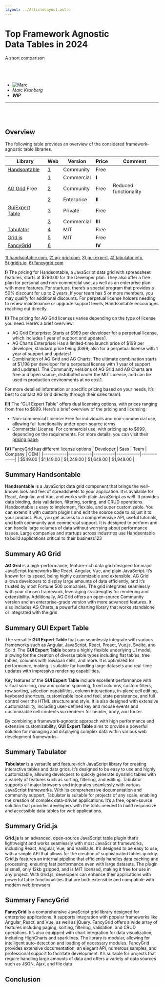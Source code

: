 ```yaml
---
layout: ../ArticleLayout.astro
---
```


# Top Framework&nbsp;Agnostic Data&nbsp;Tables in 2024

A short comparison

## &nbsp;

- ![Marc](/marc.jpg)
- *Marc Kronberg*
- ***WIP***

---

## &nbsp;

## Overview

The following table provides an overview of the considered framework-agnostic table libraries.

| Library                                      | Web                            | Version    | Price   | Comment               |
|----------------------------------------------|--------------------------------|------------|---------|-----------------------|
| [Handsontable](#summary-handsontable)        | [1](https://handsontable.com/) | Community  | Free    |                       |
|                                              | [1](https://handsontable.com/) | Commercial | **I**   |                       |
| [AG Grid](#summary-ag-grid)  Free            | [2](https://ag-grid.com/)      | Community  | Free    | Reduced functionality |
|                                              | [2](https://ag-grid.com/)      | Enterprice | **II**  |                       |
| [GuiExpert Table](#summary-gui-expert-table) | [3](https://gui.expert/)       | Private    | Free    |                       |
|                                              | [3](https://gui.expert/)       | Commercial | **III** |                       |
| [Tabulator](#summary-tabulator)              | [4](https://tabulator.info/)   | MIT        | Free    |                       | 
| [Grid.js](#summary-gridjs)                   | [5](https://gridjs.io/)        | MIT        | Free    |                       |     
| [FancyGrid](#summary-fancygrid)              | [6](https://fancygrid.com/)    |            | **IV**  |                       |

[1)&nbsp;handsontable.com](https://handsontable.com/),
[2)&nbsp;ag-grid.com](https://ag-grid.com/),
[3)&nbsp;gui.expert](https://gui.expert/),
[4)&nbsp;tabulator.info](https://tabulator.info/),
[5)&nbsp;gridjs.io](https://gridjs.io/),
[6)&nbsp;fancygrid.com](https://fancygrid.com/)

**I)** The pricing for Handsontable, a JavaScript data grid with spreadsheet features, starts at $790.00 for the
Developer plan. They also offer a free plan for personal and non-commercial use, as well as an enterprise plan with more
features. For startups, there’s a special program that provides a 50% discount for up to 2 years. If your team has 5 or
more members, you may qualify for additional discounts. For perpetual license holders needing to renew maintenance or
upgrade support levels, Handsontable encourages reaching out directly.

**II)** The pricing for AG Grid licenses varies depending on the type of license you need. Here’s a brief overview:

- AG Grid Enterprise: Starts at $999 per developer for a perpetual license, which includes 1 year of support and
  updates1.
- AG Charts Enterprise: Has a limited-time launch price of $199 per developer, standard price being $399, also for a
  perpetual license with 1 year of support and updates1.
- Combination of AG Grid and AG Charts: The ultimate combination starts at $1,198 per developer for a perpetual license
  with 1 year of support and updates1.
  The Community versions of AG Grid and AG Charts are free and open source, distributed under the MIT License, and can
  be used in production environments at no cost1.

For more detailed information or specific pricing based on your needs, it’s best to contact AG Grid directly through
their sales team1.

**III)** The “GUI Expert Table” offers dual licensing options, with prices ranging from free to $999. Here’s a brief
overview of the pricing and licensing:

- Non-commercial License: Free for individuals and non-commercial use, allowing full functionality under open-source
  terms.
- Commercial License: For commercial use, with pricing up to $999, depending on the requirements.
  For more details, you can visit their [pricing page](https://gui.expert/pricing/).

**IV)** FancyGrid has different license options
| Developer | Saas | Team | Company | ОЕМ |
|------------|------------|-----------|------------|-------------|
| $549.00 | $1,149.00 | $1,249.00 | $1,649.00 | $1,949.00 |

## Summary Handsontable

**Handsontable** is a JavaScript data grid component that brings the well-known look and feel of spreadsheets to your
application. It is available for React, Angular, and Vue, and works with plain JavaScript as well. It provides data
binding, data validation, filtering, sorting, and CRUD operations. Handsontable is easy to implement, flexible, and
super customizable. You can extend it with custom plugins and edit the source code to adjust it to your product. Plus,
you get access to a comprehensive API, useful tutorials, and both community and commercial support. It is designed to
perform and can handle large volumes of data without worrying about performance issues. Large companies and startups
across industries use Handsontable to build applications critical to their business123

## Summary AG Grid

**AG Grid** is a high-performance, feature-rich data grid designed for major JavaScript frameworks like React, Angular,
Vue,
and plain JavaScript. It’s known for its speed, being highly customizable and extensible. AG Grid allows developers to
display large amounts of data efficiently, and it’s trusted by most Fortune 500 companies. The grid integrates
seamlessly with your chosen framework, leveraging its strengths for rendering and extensibility. Additionally, AG Grid
offers an open-source Community version and an enterprise-grade version with more advanced features. It also includes AG
Charts, a powerful charting library that works standalone or integrated with the grid

## Summary GUI Expert Table

The versatile **GUI Expert Table** that can seamlessly integrate with
various frameworks such as Angular, JavaScript, React, Preact, Vue.js, Svelte, and Solid. The **GUI Expert Table**
boasts a
highly flexible underlying UI model, allowing for the creation of diverse table types including flat tables, tree
tables, columns with rowspan cells, and more. It is optimized for performance, making it suitable for handling large
datasets and real-time updates with impressive rendering capabilities.

Key features of the **GUI Expert Table** include excellent performance with virtual scrolling, row and column spanning,
fixed columns, custom filters, row sorting, selection capabilities, column interactions, in-place cell editing, keyboard
shortcuts, customizable look and feel, state persistence, and full control over the HTML structure and style. It is also
designed with extensive customizability, including user-defined key and mouse events and customizable cell contents via
renderer for header, body, and footer.

By combining a framework-agnostic approach with high performance and extensive customizability, **GUI Expert Table**
aims to
provide a powerful solution for managing and displaying complex data within various web development frameworks.

## Summary Tabulator

**Tabulator** is a versatile and feature-rich JavaScript library for creating interactive tables and data grids. It’s
designed to be easy to use and highly customizable, allowing developers to quickly generate dynamic tables with a
variety of features such as sorting, filtering, and editing. Tabulator supports all major browsers and integrates
seamlessly with various JavaScript frameworks. With its comprehensive documentation and community support, Tabulator is
suitable for projects of any scale, enabling the creation of complex data-driven applications. It’s a free, open-source
solution that provides developers with the tools needed to build responsive and accessible data tables for web
applications.

## Summary Grid.js

**Grid.js** is an advanced, open-source JavaScript table plugin that’s lightweight and works seamlessly with most
JavaScript frameworks, including React, Angular, Vue, and VanillaJs. It’s designed to be easy to use, with a simple API
that allows for the creation of sophisticated tables quickly. Grid.js features an internal pipeline that efficiently
handles data caching and processing, ensuring fast performance even with large datasets. The plugin is small, only 12kb
gzipped, and is MIT licensed, making it free for use in any project. With Grid.js, developers can enhance their
applications with powerful table functionalities that are both extensible and compatible with modern web browsers

## Summary FancyGrid

**FancyGrid** is a comprehensive JavaScript grid library designed for enterprise applications. It supports integration
with
popular frameworks like Angular, React, and Vue, as well as jQuery. FancyGrid offers a wide array of features including
paging, sorting, filtering, validation, and CRUD operations. It’s also equipped with chart integration for data
visualization, including HighCharts and sparklines. The library is modular, allowing for intelligent auto-detection and
loading of necessary modules. FancyGrid provides extensive documentation, an elegant API, numerous samples, and
professional support to facilitate development. It’s suitable for projects that require handling large amounts of data
and offers a variety of data sources such as JSON, Ajax, and file data

## Conclusion

[//]: # (You can read more here: [gui.expert]&#40;https://gui.expert/post/enhancing-data-table-ui&#41;)
